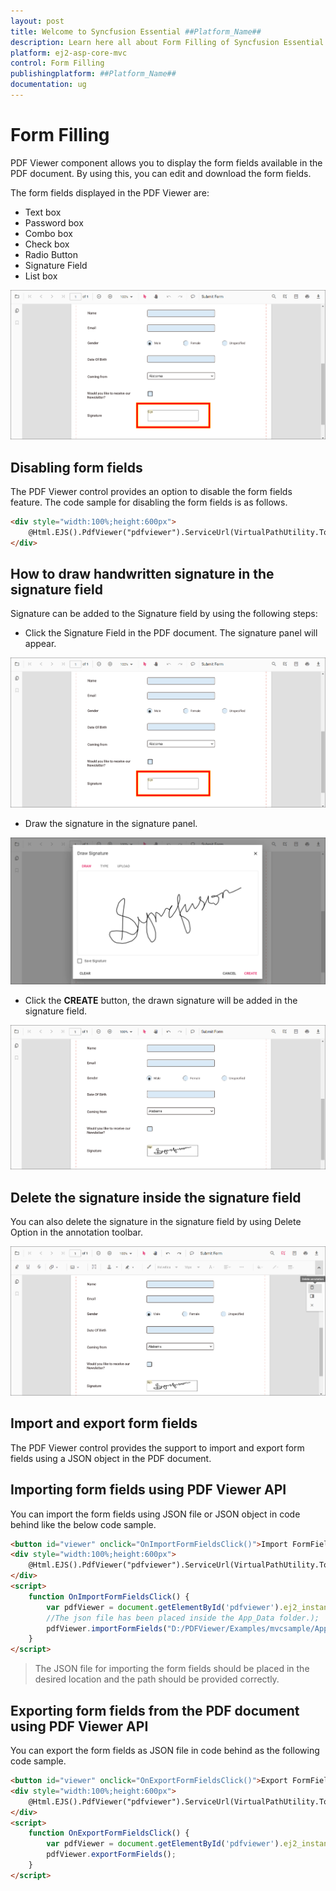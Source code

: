 ```yaml
---
layout: post
title: Welcome to Syncfusion Essential ##Platform_Name##
description: Learn here all about Form Filling of Syncfusion Essential ##Platform_Name## widgets based on HTML5 and jQuery.
platform: ej2-asp-core-mvc
control: Form Filling
publishingplatform: ##Platform_Name##
documentation: ug
---
```



# Form Filling

PDF Viewer component allows you to display the form fields available in the PDF document. By using this, you can edit and download the form fields.

The form fields displayed in the PDF Viewer are:

* Text box
* Password box
* Combo box
* Check box
* Radio Button
* Signature Field
* List box

![FormFilling](../../pdfviewer/images/formfilling.png)

## Disabling form fields

The PDF Viewer control provides an option to disable the form fields feature. The code sample for disabling the form fields is as follows.

```html
<div style="width:100%;height:600px">
    @Html.EJS().PdfViewer("pdfviewer").ServiceUrl(VirtualPathUtility.ToAbsolute("~/PdfViewer/")).EnableFormFields(false).DocumentPath("FormFillingDocument.pdf").Render()
</div>
```

## How to draw handwritten signature in the signature field

Signature can be added to the Signature field by using the following steps:

* Click the Signature Field in the PDF document. The signature panel will appear.

![SignatureField](../../pdfviewer/images/signaturefield.png)

* Draw the signature in the signature panel.

![SignaturePanel](../../pdfviewer/images/signature.png)

* Click the **CREATE** button, the drawn signature will be added in the signature field.

![Signature](../../pdfviewer/images/sign.png)

## Delete the signature inside the signature field

You can also delete the signature in the signature field by using Delete Option in the annotation toolbar.

![DeleteSign](../../pdfviewer/images/deletesign.png)

## Import and export form fields

The PDF Viewer control provides the support to import and export form fields using a JSON object in the PDF document.

## Importing form fields using PDF Viewer API

You can import the form fields using JSON file or JSON object in code behind like the below code sample.

```html
<button id="viewer" onclick="OnImportFormFieldsClick()">Import FormFields</button>
<div style="width:100%;height:600px">
    @Html.EJS().PdfViewer("pdfviewer").ServiceUrl(VirtualPathUtility.ToAbsolute("~/PdfViewer/")).DocumentPath("FormFillingDocument.pdf").Render()
</div>
<script>
    function OnImportFormFieldsClick() {
        var pdfViewer = document.getElementById('pdfviewer').ej2_instances[0];
        //The json file has been placed inside the App_Data folder.);
        pdfViewer.importFormFields("D:/PDFViewer/Examples/mvcsample/App_Data/ImportFormFields.json");
    }
</script>
```

>The JSON file for importing the form fields should be placed in the desired location and the path should be provided correctly.

## Exporting form fields from the PDF document using PDF Viewer API

You can export the form fields as JSON file in code behind as the following code sample.

```html
<button id="viewer" onclick="OnExportFormFieldsClick()">Export FormFields</button>
<div style="width:100%;height:600px">
    @Html.EJS().PdfViewer("pdfviewer").ServiceUrl(VirtualPathUtility.ToAbsolute("~/PdfViewer/")).DocumentPath("FormFillingDocument.pdf").Render()
</div>
<script>
    function OnExportFormFieldsClick() {
        var pdfViewer = document.getElementById('pdfviewer').ej2_instances[0];
        pdfViewer.exportFormFields();
    }
</script>
```